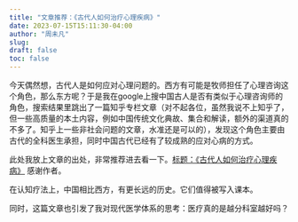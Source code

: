 ```yaml
---
title: "文章推荐：《古代人如何治疗心理疾病》"
date: 2023-07-15T15:11:30-04:00
author: "周未凡"
slug:
draft: false
toc: false
---
```

<p>今天偶然想，古代人是如何应对心理问题的。西方有可能是牧师担任了心理咨询这个角色，那么东方呢？于是我在google上搜中国古人是否有类似于心理咨询师的角色，搜索结果里跳出了一篇知乎专栏文章（对不起各位，虽然我说不上知乎了，但一些高质量的本土内容，例如中国传统文化典故、集合和解读，额外的渠道真的不多了。知乎上一些非社会问题的文章，水准还是可以的），发现这个角色主要由古代的全科医生承担，同时中国古代已经有了较成熟的应对心病的方式。</p>
<p>此处我放上文章的出处，非常推荐进去看一下。<a href=https://zhuanlan.zhihu.com/p/34735564 target=_blank rel="noreferrer noopener">标题：《古代人如何治疗心理疾病》</a>  感谢作者。</p>
<p>在认知疗法上，中国相比西方，有更长远的历史。它们值得被写入课本。</p>
<p>同时，这篇文章也引发了我对现代医学体系的思考：医疗真的是越分科室越好吗？</p>